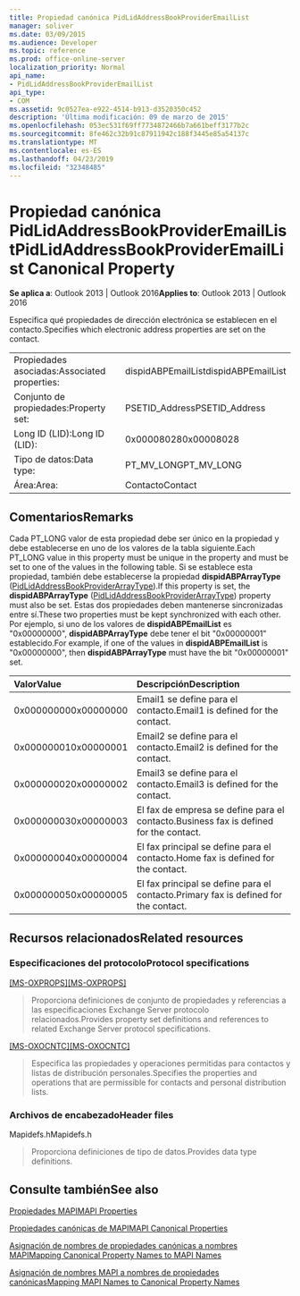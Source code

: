 ```yaml
---
title: Propiedad canónica PidLidAddressBookProviderEmailList
manager: soliver
ms.date: 03/09/2015
ms.audience: Developer
ms.topic: reference
ms.prod: office-online-server
localization_priority: Normal
api_name:
- PidLidAddressBookProviderEmailList
api_type:
- COM
ms.assetid: 9c0527ea-e922-4514-b913-d3520350c452
description: 'Última modificación: 09 de marzo de 2015'
ms.openlocfilehash: 053ec531f69ff7734872466b7a661beff3177b2c
ms.sourcegitcommit: 8fe462c32b91c87911942c188f3445e85a54137c
ms.translationtype: MT
ms.contentlocale: es-ES
ms.lasthandoff: 04/23/2019
ms.locfileid: "32348485"
---
```

# <a name="pidlidaddressbookprovideremaillist-canonical-property"></a><span data-ttu-id="304d4-103">Propiedad canónica PidLidAddressBookProviderEmailList</span><span class="sxs-lookup"><span data-stu-id="304d4-103">PidLidAddressBookProviderEmailList Canonical Property</span></span>

  
  
<span data-ttu-id="304d4-104">**Se aplica a**: Outlook 2013 | Outlook 2016</span><span class="sxs-lookup"><span data-stu-id="304d4-104">**Applies to**: Outlook 2013 | Outlook 2016</span></span> 
  
<span data-ttu-id="304d4-105">Especifica qué propiedades de dirección electrónica se establecen en el contacto.</span><span class="sxs-lookup"><span data-stu-id="304d4-105">Specifies which electronic address properties are set on the contact.</span></span> 
  
|||
|:-----|:-----|
|<span data-ttu-id="304d4-106">Propiedades asociadas:</span><span class="sxs-lookup"><span data-stu-id="304d4-106">Associated properties:</span></span>  <br/> |<span data-ttu-id="304d4-107">dispidABPEmailList</span><span class="sxs-lookup"><span data-stu-id="304d4-107">dispidABPEmailList</span></span>  <br/> |
|<span data-ttu-id="304d4-108">Conjunto de propiedades:</span><span class="sxs-lookup"><span data-stu-id="304d4-108">Property set:</span></span>  <br/> |<span data-ttu-id="304d4-109">PSETID_Address</span><span class="sxs-lookup"><span data-stu-id="304d4-109">PSETID_Address</span></span>  <br/> |
|<span data-ttu-id="304d4-110">Long ID (LID):</span><span class="sxs-lookup"><span data-stu-id="304d4-110">Long ID (LID):</span></span>  <br/> |<span data-ttu-id="304d4-111">0x00008028</span><span class="sxs-lookup"><span data-stu-id="304d4-111">0x00008028</span></span>  <br/> |
|<span data-ttu-id="304d4-112">Tipo de datos:</span><span class="sxs-lookup"><span data-stu-id="304d4-112">Data type:</span></span>  <br/> |<span data-ttu-id="304d4-113">PT_MV_LONG</span><span class="sxs-lookup"><span data-stu-id="304d4-113">PT_MV_LONG</span></span>  <br/> |
|<span data-ttu-id="304d4-114">Área:</span><span class="sxs-lookup"><span data-stu-id="304d4-114">Area:</span></span>  <br/> |<span data-ttu-id="304d4-115">Contacto</span><span class="sxs-lookup"><span data-stu-id="304d4-115">Contact</span></span>  <br/> |
   
## <a name="remarks"></a><span data-ttu-id="304d4-116">Comentarios</span><span class="sxs-lookup"><span data-stu-id="304d4-116">Remarks</span></span>

<span data-ttu-id="304d4-117">Cada PT_LONG valor de esta propiedad debe ser único en la propiedad y debe establecerse en uno de los valores de la tabla siguiente.</span><span class="sxs-lookup"><span data-stu-id="304d4-117">Each PT_LONG value in this property must be unique in the property and must be set to one of the values in the following table.</span></span> <span data-ttu-id="304d4-118">Si se establece esta propiedad, también debe establecerse la propiedad **dispidABPArrayType** ([PidLidAddressBookProviderArrayType](pidlidaddressbookproviderarraytype-canonical-property.md)).</span><span class="sxs-lookup"><span data-stu-id="304d4-118">If this property is set, the **dispidABPArrayType** ([PidLidAddressBookProviderArrayType](pidlidaddressbookproviderarraytype-canonical-property.md)) property must also be set.</span></span> <span data-ttu-id="304d4-119">Estas dos propiedades deben mantenerse sincronizadas entre sí.</span><span class="sxs-lookup"><span data-stu-id="304d4-119">These two properties must be kept synchronized with each other.</span></span> <span data-ttu-id="304d4-120">Por ejemplo, si uno de los valores de **dispidABPEmailList** es "0x00000000", **dispidABPArrayType** debe tener el bit "0x00000001" establecido.</span><span class="sxs-lookup"><span data-stu-id="304d4-120">For example, if one of the values in **dispidABPEmailList** is "0x00000000", then **dispidABPArrayType** must have the bit "0x00000001" set.</span></span> 
  
|<span data-ttu-id="304d4-121">**Valor**</span><span class="sxs-lookup"><span data-stu-id="304d4-121">**Value**</span></span>|<span data-ttu-id="304d4-122">**Descripción**</span><span class="sxs-lookup"><span data-stu-id="304d4-122">**Description**</span></span>|
|:-----|:-----|
|<span data-ttu-id="304d4-123">0x00000000</span><span class="sxs-lookup"><span data-stu-id="304d4-123">0x00000000</span></span>  <br/> |<span data-ttu-id="304d4-124">Email1 se define para el contacto.</span><span class="sxs-lookup"><span data-stu-id="304d4-124">Email1 is defined for the contact.</span></span>  <br/> |
|<span data-ttu-id="304d4-125">0x00000001</span><span class="sxs-lookup"><span data-stu-id="304d4-125">0x00000001</span></span>  <br/> |<span data-ttu-id="304d4-126">Email2 se define para el contacto.</span><span class="sxs-lookup"><span data-stu-id="304d4-126">Email2 is defined for the contact.</span></span>  <br/> |
|<span data-ttu-id="304d4-127">0x00000002</span><span class="sxs-lookup"><span data-stu-id="304d4-127">0x00000002</span></span>  <br/> |<span data-ttu-id="304d4-128">Email3 se define para el contacto.</span><span class="sxs-lookup"><span data-stu-id="304d4-128">Email3 is defined for the contact.</span></span>  <br/> |
|<span data-ttu-id="304d4-129">0x00000003</span><span class="sxs-lookup"><span data-stu-id="304d4-129">0x00000003</span></span>  <br/> |<span data-ttu-id="304d4-130">El fax de empresa se define para el contacto.</span><span class="sxs-lookup"><span data-stu-id="304d4-130">Business fax is defined for the contact.</span></span>  <br/> |
|<span data-ttu-id="304d4-131">0x00000004</span><span class="sxs-lookup"><span data-stu-id="304d4-131">0x00000004</span></span>  <br/> |<span data-ttu-id="304d4-132">El fax principal se define para el contacto.</span><span class="sxs-lookup"><span data-stu-id="304d4-132">Home fax is defined for the contact.</span></span>  <br/> |
|<span data-ttu-id="304d4-133">0x00000005</span><span class="sxs-lookup"><span data-stu-id="304d4-133">0x00000005</span></span>  <br/> |<span data-ttu-id="304d4-134">El fax principal se define para el contacto.</span><span class="sxs-lookup"><span data-stu-id="304d4-134">Primary fax is defined for the contact.</span></span>  <br/> |
   
## <a name="related-resources"></a><span data-ttu-id="304d4-135">Recursos relacionados</span><span class="sxs-lookup"><span data-stu-id="304d4-135">Related resources</span></span>

### <a name="protocol-specifications"></a><span data-ttu-id="304d4-136">Especificaciones del protocolo</span><span class="sxs-lookup"><span data-stu-id="304d4-136">Protocol specifications</span></span>

<span data-ttu-id="304d4-137">[[MS-OXPROPS]](https://msdn.microsoft.com/library/f6ab1613-aefe-447d-a49c-18217230b148%28Office.15%29.aspx)</span><span class="sxs-lookup"><span data-stu-id="304d4-137">[[MS-OXPROPS]](https://msdn.microsoft.com/library/f6ab1613-aefe-447d-a49c-18217230b148%28Office.15%29.aspx)</span></span>
  
> <span data-ttu-id="304d4-138">Proporciona definiciones de conjunto de propiedades y referencias a las especificaciones Exchange Server protocolo relacionados.</span><span class="sxs-lookup"><span data-stu-id="304d4-138">Provides property set definitions and references to related Exchange Server protocol specifications.</span></span>
    
<span data-ttu-id="304d4-139">[[MS-OXOCNTC]](https://msdn.microsoft.com/library/9b636532-9150-4836-9635-9c9b756c9ccf%28Office.15%29.aspx)</span><span class="sxs-lookup"><span data-stu-id="304d4-139">[[MS-OXOCNTC]](https://msdn.microsoft.com/library/9b636532-9150-4836-9635-9c9b756c9ccf%28Office.15%29.aspx)</span></span>
  
> <span data-ttu-id="304d4-140">Especifica las propiedades y operaciones permitidas para contactos y listas de distribución personales.</span><span class="sxs-lookup"><span data-stu-id="304d4-140">Specifies the properties and operations that are permissible for contacts and personal distribution lists.</span></span>
    
### <a name="header-files"></a><span data-ttu-id="304d4-141">Archivos de encabezado</span><span class="sxs-lookup"><span data-stu-id="304d4-141">Header files</span></span>

<span data-ttu-id="304d4-142">Mapidefs.h</span><span class="sxs-lookup"><span data-stu-id="304d4-142">Mapidefs.h</span></span>
  
> <span data-ttu-id="304d4-143">Proporciona definiciones de tipo de datos.</span><span class="sxs-lookup"><span data-stu-id="304d4-143">Provides data type definitions.</span></span>
    
## <a name="see-also"></a><span data-ttu-id="304d4-144">Consulte también</span><span class="sxs-lookup"><span data-stu-id="304d4-144">See also</span></span>



[<span data-ttu-id="304d4-145">Propiedades MAPI</span><span class="sxs-lookup"><span data-stu-id="304d4-145">MAPI Properties</span></span>](mapi-properties.md)
  
[<span data-ttu-id="304d4-146">Propiedades canónicas de MAPI</span><span class="sxs-lookup"><span data-stu-id="304d4-146">MAPI Canonical Properties</span></span>](mapi-canonical-properties.md)
  
[<span data-ttu-id="304d4-147">Asignación de nombres de propiedades canónicas a nombres MAPI</span><span class="sxs-lookup"><span data-stu-id="304d4-147">Mapping Canonical Property Names to MAPI Names</span></span>](mapping-canonical-property-names-to-mapi-names.md)
  
[<span data-ttu-id="304d4-148">Asignación de nombres MAPI a nombres de propiedades canónicas</span><span class="sxs-lookup"><span data-stu-id="304d4-148">Mapping MAPI Names to Canonical Property Names</span></span>](mapping-mapi-names-to-canonical-property-names.md)

